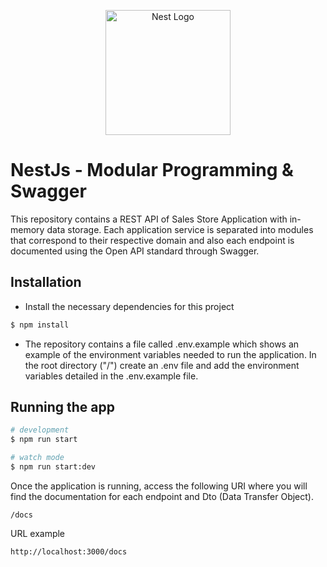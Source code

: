 <p align="center">
<img src="https://nestjs.com/img/logo-small.svg" width="200" alt="Nest Logo" />
</p>

# NestJs - Modular Programming & Swagger

This repository contains a REST API of Sales Store Application with in-memory data storage.
Each application service is separated into modules that correspond to their respective domain and also each endpoint is documented using the Open API standard through Swagger.

## Installation

- Install the necessary dependencies for this project
```bash
$ npm install
```

- The repository contains a file called .env.example which shows an example of the environment variables needed to run the application. In the root directory ("/") create an .env file and add the environment variables detailed in the .env.example file.

## Running the app

```bash
# development
$ npm run start

# watch mode
$ npm run start:dev
```
Once the application is running, access the following URI where you will find the documentation for each endpoint and Dto (Data Transfer Object).

```
/docs
```
URL example
```
http://localhost:3000/docs
```
